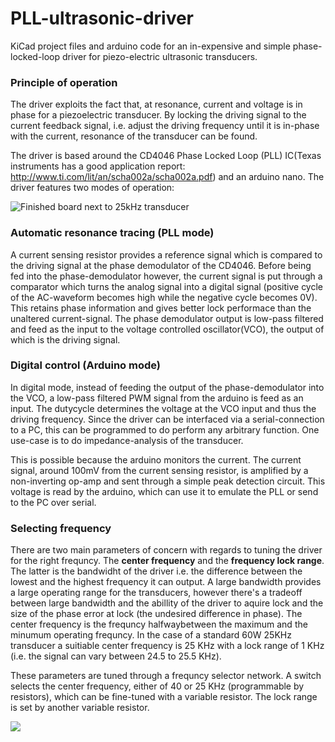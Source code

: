# PLL-ultrasonic-driver
KiCad project files and arduino code for an in-expensive and simple phase-locked-loop driver for piezo-electric ultrasonic transducers. 

### Principle of operation
The driver exploits the fact that, at resonance, current and voltage is in phase for a piezoelectric transducer. By locking the driving signal to the current feedback signal, i.e. adjust the driving frequency until it is in-phase with the current, resonance of the transducer can be found. 

The driver is based around the CD4046 Phase Locked Loop (PLL) IC(Texas instruments has a good application report: http://www.ti.com/lit/an/scha002a/scha002a.pdf) and an arduino nano. The driver features two modes of operation:

![Finished board next to 25kHz transducer](https://github.com/leacog/PLL-ultrasonic-driver/blob/master/pcb/images/finished-board.JPG)

### Automatic resonance tracing (PLL mode) ###
A current sensing resistor provides a reference signal which is compared to the driving signal at the phase demodulator of the CD4046. Before being fed into the phase-demodulator however, the current signal is put through a comparator which turns the analog signal into a digital signal (positive cycle of the AC-waveform becomes high while the negative cycle becomes 0V). This retains phase information and gives better lock performace than the unaltered current-signal. The phase demodulator output is low-pass filtered and feed as the input to the voltage controlled oscillator(VCO), the output of which is the driving signal.

### Digital control (Arduino mode) ###
In digital mode, instead of feeding the output of the phase-demodulator into the VCO, a low-pass filtered PWM signal from the arduino is feed as an input. The dutycycle determines the voltage at the VCO input and thus the driving frequency. Since the driver can be interfaced via a serial-connection to a PC, this can be programmed to do perform any arbitrary function. One use-case is to do impedance-analysis of the transducer.

This is possible because the arduino monitors the current. The current signal, around 100mV from the current sensing resistor, is amplified by a non-inverting op-amp and sent through a simple peak detection circuit. This voltage is read by the arduino, which can use it to emulate the PLL or send to the PC over serial. 

### Selecting frequency ###
There are two main parameters of concern with regards to tuning the driver for the right frequncy. The **center frequency** and the **frequency lock range**. The latter is the bandwidht of the driver i.e. the difference between the lowest and the highest frequency it can output. A large bandwidth provides a large operating range for the transducers, however there's a tradeoff between large bandwidth and the abillity of the driver to aquire lock and the size of the phase error at lock (the undesired difference in phase). The center frequency is  the frequncy halfwaybetween the maximum and the minumum operating frequncy. In the case of a standard 60W 25KHz transducer a suitiable center frequency is 25 KHz with a lock range of 1 KHz (i.e. the signal can vary between 24.5 to 25.5 KHz).

These parameters are tuned through a frequncy selector network. A switch selects the center frequency, either of 40 or 25 KHz (programmable by resistors), which can be fine-tuned with a variable resistor. The lock range is set by another variable resistor.

![](https://github.com/leacog/PLL-ultrasonic-driver/blob/master/pcb/images/PLL-USL-signalgenerator-schematic-1.png) 
